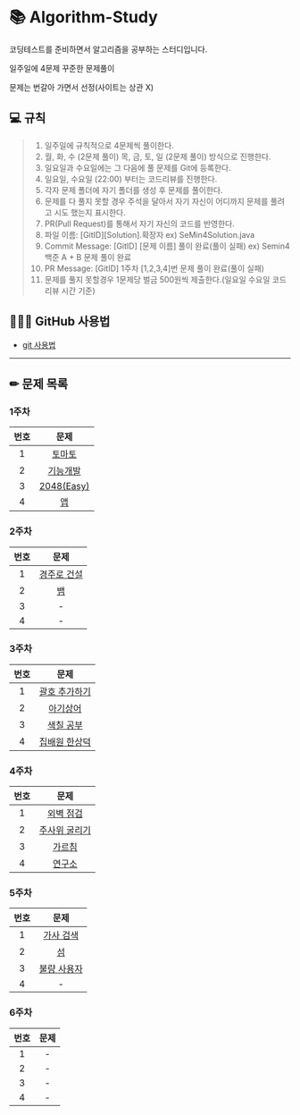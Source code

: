 # 📚 Algorithm-Study


코딩테스트를 준비하면서 알고리즘을 공부하는 스터디입니다.

일주일에 4문제 꾸준한 문제풀이

문제는 번갈아 가면서 선정(사이트는 상관 X)



## 💻 __규칙__
> 1. 일주일에 규칙적으로 4문제씩 풀이한다.
> 2. 월, 화, 수 (2문제 풀이) 목, 금, 토, 일 (2문제 풀이) 방식으로 진행한다.
> 3. 일요일과 수요일에는 그 다음에 풀 문제를 Git에 등록한다.
> 4. 일요일, 수요일 (22:00) 부터는 코드리뷰를 진행한다.
> 5. 각자 문제 폴더에 자기 폴더를 생성 후 문제를 풀이한다.
> 6. 문제를 다 풀지 못할 경우 주석을 달아서 자기 자신이 어디까지 문제를 풀려고 시도 했는지 표시한다.
> 7. PR(Pull Request)를 통해서 자기 자신의 코드를 반영한다.
> 8. 파일 이름: [GitID][Solution].확장자 ex) SeMin4Solution.java
> 9. Commit Message: [GitID] [문제 이름] 풀이 완료(풀이 실패) ex) Semin4 백준 A + B 문제 풀이 완료
> 10. PR Message: [GitID] 1주차 [1,2,3,4]번 문제 풀이 완료(풀이 실패) 
> 11. 문제를 풀지 못할경우 1문제당 벌금 500원씩 제출한다.(일요일 수요일 코드리뷰 시간 기준)


## 👩🏻‍💻 GitHub 사용법
* [git 사용법](./Git/README.md)

---
## ✏ 문제 목록
### 1주차

|번호|문제|
|:---:|:---:|
|1|[토마토](https://www.acmicpc.net/problem/7569) |
|2|[기능개발](https://programmers.co.kr/learn/courses/30/lessons/42586) |
|3|[2048(Easy)](https://www.acmicpc.net/problem/12100) |
|4|[앱](https://www.acmicpc.net/problem/7579) |


### 2주차

|번호|문제|
|:---:|:---:|
|1|[경주로 건설](https://programmers.co.kr/learn/courses/30/lessons/67259) |
|2|[뱀](https://www.acmicpc.net/problem/3190) |
|3| - |
|4| - |

### 3주차

|번호|문제|
|:---:|:---:|
|1|[괄호 추가하기](https://www.acmicpc.net/problem/16637)|
|2|[아기상어](https://www.acmicpc.net/problem/16236) |
|3|[색칠 공부](https://www.acmicpc.net/problem/9521)|
|4|[집배원 한상덕](https://www.acmicpc.net/problem/2842)|


### 4주차

|번호|문제|
|:---:|:---:|
|1|[외벽 점검](https://programmers.co.kr/learn/courses/30/lessons/60062)|
|2|[주사위 굴리기](https://www.acmicpc.net/problem/14499)|
|3|[가르침](https://www.acmicpc.net/problem/1062)|
|4|[연구소](https://www.acmicpc.net/problem/14502)|

### 5주차

|번호|문제|
|:---:|:---:|
|1|[가사 검색](https://programmers.co.kr/learn/courses/30/lessons/60060)|
|2|[섬](https://www.acmicpc.net/problem/16000)|
|3|[불량 사용자](https://programmers.co.kr/learn/courses/30/lessons/64064)|
|4| - |


### 6주차

|번호|문제|
|:---:|:---:|
|1| - |
|2| - |
|3| - |
|4| - |
